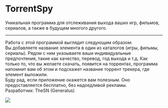 # TorrentSpy
Уникальная программа для отслеживания выхода ваших игр, фильмов, сериалов, а также в будущем многого другого.<hr />
Работа с этой программой выглядит следующим образом:<br>
Вы добавляете название элемента в один из каталогов (игры, фильмы, сериалы). Рядом с ним указываете ваши индивидуальные предпочтения, такие как качество, перевод, год выхода и т.д. Как только то, что вы желаете скачать, появится на торрентах, программа напомнит вам об этом и подскажет название торрент трекера, где элемент выложили.<br>
Буду рад, если приложение окажется вам полезным. Оно предоставляется бесплатно, без надоедливой рекламы.<br>
Разработчик: TheSN (Generalus)

<image src="http://6.firepic.org/6/images/2015-07/22/yrxdnq47pbzv.jpg" align="center" />
